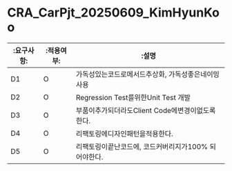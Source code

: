 # CRA_CarPjt_20250609_KimHyunKoo

|:요구사항:|:적용여부:|:설명|
|----|----|---------------|
|D1|O|가독성있는코드로메서드추상화, 가독성좋은네이밍사용|
|D2|O|Regression Test를위한Unit Test 개발|
|D3|O|부품이추가되더라도Client Code에변경이없도록한다.|
|D4|O|리팩토링에디자인패턴을적용한다.|
|D5|O|리팩토링이끝난코드에, 코드커버리지가100% 되어야한다.|